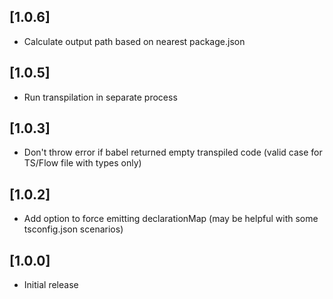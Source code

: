 ## [1.0.6]

-   Calculate output path based on nearest package.json

## [1.0.5]

-   Run transpilation in separate process

## [1.0.3]

-   Don't throw error if babel returned empty transpiled code (valid case for TS/Flow file with types only)

## [1.0.2]

-   Add option to force emitting declarationMap (may be helpful with some tsconfig.json scenarios)

## [1.0.0]

-   Initial release

